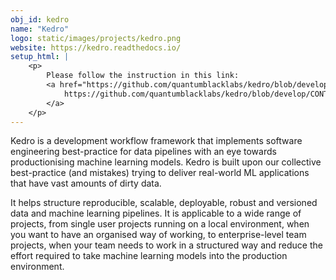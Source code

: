 ```yaml
---
obj_id: kedro
name: "Kedro"
logo: static/images/projects/kedro.png
website: https://kedro.readthedocs.io/
setup_html: |
    <p>
        Please follow the instruction in this link:
        <a href="https://github.com/quantumblacklabs/kedro/blob/develop/CONTRIBUTING.md">
            https://github.com/quantumblacklabs/kedro/blob/develop/CONTRIBUTING.md
        </a>
    </p>
---
```

Kedro is a development workflow framework that implements software engineering best-practice for data pipelines with an eye towards productionising machine learning models. Kedro is built upon our collective best-practice (and mistakes) trying to deliver real-world ML applications that have vast amounts of dirty data.

It helps structure reproducible, scalable, deployable, robust and versioned data and machine learning pipelines. It is applicable to a wide range of projects, from single user projects running on a local environment, when you want to have an organised way of working, to enterprise-level team projects, when your team needs to work in a structured way and reduce the effort required to take machine learning models into the production environment.
